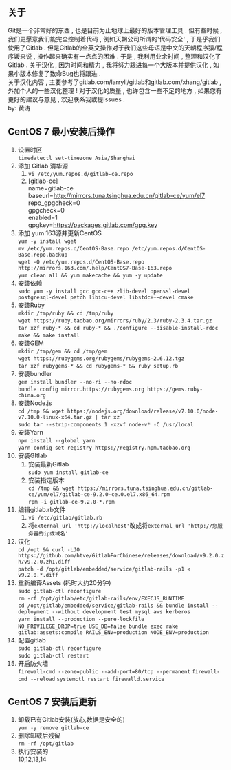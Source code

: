 关于  
----------------------
Git是一个非常好的东西 , 也是目前为止地球上最好的版本管理工具 . 但有些时候 , 我们更愿意我们能完全控制着代码 , 例如天朝公司所谓的'代码安全' , 于是乎我们使用了Gitlab . 但是Gitlab的全英文操作对于我们这些母语是中文的天朝程序猿/程序媛来说 , 操作起来确实有一点点的困难 . 于是 , 我利用业余时间 , 整理和汉化了Gitlab . 关于汉化 , 因为时间和精力 , 我将努力跟进每一个大版本并提供汉化 , 如果小版本修复了致命Bug也将跟进 .  
关于汉化内容 , 主要参考了gitlab.com/larryli/gitlab和gitlab.com/xhang/gitlab , 外加个人的一些汉化整理 ! 对于汉化的质量 , 也许包含一些不足的地方 , 如果您有更好的建议与意见 , 欢迎联系我或提Issues .  
by: 黄涛

CentOS 7 最小安装后操作  
----------------------
1. 设置时区  
  `timedatectl set-timezone Asia/Shanghai`
2. 添加 Gitlab 清华源
   1. `vi /etc/yum.repos.d/gitlab-ce.repo`
   2. [gitlab-ce]  
	  name=gitlab-ce  
	  baseurl=http://mirrors.tuna.tsinghua.edu.cn/gitlab-ce/yum/el7  
	  repo_gpgcheck=0  
	  gpgcheck=0  
	  enabled=1  
	  gpgkey=https://packages.gitlab.com/gpg.key
3. 添加 yum 163源并更新CentOS  
    `yum -y install wget`  
	`mv /etc/yum.repos.d/CentOS-Base.repo /etc/yum.repos.d/CentOS-Base.repo.backup`  
	`wget -O /etc/yum.repos.d/CentOS-Base.repo http://mirrors.163.com/.help/CentOS7-Base-163.repo`  
	`yum clean all && yum makecache && yum -y update`  
4. 安装依赖  
    `sudo yum -y install gcc gcc-c++ zlib-devel openssl-devel postgresql-devel patch libicu-devel libstdc++-devel cmake` 
5. 安装Ruby  
    `mkdir /tmp/ruby && cd /tmp/ruby`  
	`wget https://ruby.taobao.org/mirrors/ruby/2.3/ruby-2.3.4.tar.gz`  
	`tar xzf ruby-* && cd ruby-* && ./configure --disable-install-rdoc`  
	`make && make install`  
6. 安装GEM  
	`mkdir /tmp/gem && cd /tmp/gem`  
	`wget https://rubygems.org/rubygems/rubygems-2.6.12.tgz`  
	`tar xzf rubygems-* && cd rubygems-* && ruby setup.rb`  
7. 安装bundler  
	`gem install bundler --no-ri --no-rdoc`  
	`bundle config mirror.https://rubygems.org https://gems.ruby-china.org`
8. 安装Node.js  
	`cd /tmp && wget https://nodejs.org/download/release/v7.10.0/node-v7.10.0-linux-x64.tar.gz | tar xz`  
	`sudo tar --strip-components 1 -xzvf node-v* -C /usr/local`
9. 安装Yarn  
	`npm install --global yarn`  
	`yarn config set registry https://registry.npm.taobao.org`
10. 安装GItlab
	1. 安装最新Gitlab  
		`sudo yum install gitlab-ce`
	2. 安装指定版本  
		`cd /tmp && wget https://mirrors.tuna.tsinghua.edu.cn/gitlab-ce/yum/el7/gitlab-ce-9.2.0-ce.0.el7.x86_64.rpm`  
		`rpm -i gitlab-ce-9.2.0-*.rpm`  
11. 编辑gitlab.rb文件  
	1. `vi /etc/gitlab/gitlab.rb`
	2. 将`external_url 'http://localhost'`改成将`external_url 'http://您服务器的ip或域名'`
12. 汉化  
	`cd /opt && curl -LJO https://github.com/htve/GitlabForChinese/releases/download/v9.2.0.zh/v9.2.0.zh1.diff`  
	`patch -d /opt/gitlab/embedded/service/gitlab-rails -p1 < v9.2.0.*.diff`
13. 重新编译Assets (耗时大约20分钟)  
	`sudo gitlab-ctl reconfigure`  
    `rm -rf /opt/gitlab/etc/gitlab-rails/env/EXECJS_RUNTIME`  
	`cd /opt/gitlab/embedded/service/gitlab-rails && bundle install --deployment --without development test mysql aws kerberos`  
	`yarn install --production --pure-lockfile`  
	`NO_PRIVILEGE_DROP=true USE_DB=false bundle exec rake gitlab:assets:compile RAILS_ENV=production NODE_ENV=production` 
14. 配置gitlab  
	`sudo gitlab-ctl reconfigure`  
	`sudo gitlab-ctl restart`  
15. 开启防火墙  
    `firewall-cmd --zone=public --add-port=80/tcp --permanent`
    `firewall-cmd --reload`
    `systemctl restart firewalld.service` 

CentOS 7 安装后更新  
----------------------
1. 卸载已有Gitlab安装(放心,数据是安全的)  
	`yum -y remove gitlab-ce`  
2. 删除卸载后残留  
	`rm -rf /opt/gitlab`  
3. 执行安装的  
	10,12,13,14
